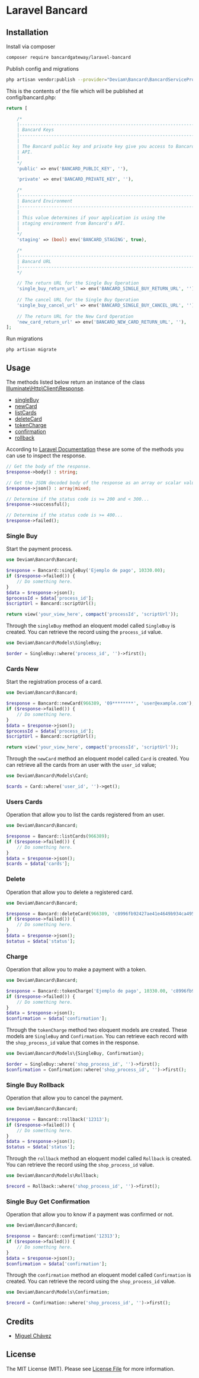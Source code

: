 # Laravel Bancard

## Installation

Install via composer

```bash
composer require bancardgateway/laravel-bancard
```
Publish config and migrations

```bash
php artisan vendor:publish --provider="Deviam\Bancard\BancardServiceProvider"
```
This is the contents of the file which will be published at config/bancard.php:

```php
return [

    /*
    |--------------------------------------------------------------------------
    | Bancard Keys
    |--------------------------------------------------------------------------
    |
    | The Bancard public key and private key give you access to Bancard's
    | API.
    |
    */
    'public' => env('BANCARD_PUBLIC_KEY', ''),

    'private' => env('BANCARD_PRIVATE_KEY', ''),

    /*
    |--------------------------------------------------------------------------
    | Bancard Environment
    |--------------------------------------------------------------------------
    |
    | This value determines if your application is using the 
    | staging environment from Bancard's API.
    |
    */
    'staging' => (bool) env('BANCARD_STAGING', true),

    /*
    |--------------------------------------------------------------------------
    | Bancard URL
    |--------------------------------------------------------------------------
    */

    // The return URL for the Single Buy Operation
    'single_buy_return_url' => env('BANCARD_SINGLE_BUY_RETURN_URL', ''), 
    
    // The cancel URL for the Single Buy Operation
    'single_buy_cancel_url' => env('BANCARD_SINGLE_BUY_CANCEL_URL', ''), 
    
    // The return URL for the New Card Operation
    'new_card_return_url' => env('BANCARD_NEW_CARD_RETURN_URL', ''), 
];
```
Run migrations

```
php artisan migrate
```
## Usage
The methods listed below return an instance of the class [Illuminate\Http\Client\Response](https://laravel.com/api/8.x/Illuminate/Http/Client/Response.html).

- [singleBuy](#single-buy)
- [newCard](#cards-new)
- [listCards](#users-cards)
- [deleteCard](#delete)
- [tokenCharge](#charge)
- [confirmation](#single-buy-get-confirmation)
- [rollback](#single-buy-rollback)

According to [Laravel Documentation](https://laravel.com/docs/8.x/http-client) these are some of the methods you can use to inspect the response.
```php
// Get the body of the response.
$response->body() : string;

// Get the JSON decoded body of the response as an array or scalar value.
$response->json() : array|mixed;

// Determine if the status code is >= 200 and < 300...
$response->successful();

// Determine if the status code is >= 400...
$response->failed();
```

### Single Buy
Start the payment process.
```php
use Deviam\Bancard\Bancard;

$response = Bancard::singleBuy('Ejemplo de pago', 10330.00);
if ($response->failed()) {
	// Do something here.
}
$data = $response->json();
$processId = $data['process_id'];
$scriptUrl = Bancard::scriptUrl();

return view('your_view_here', compact('processId', 'scriptUrl'));
```
Through the `singleBuy` method an eloquent model called `SingleBuy` is created. 
You can retrieve the record using the `process_id` value.
```php
use Deviam\Bancard\Models\SingleBuy;

$order = SingleBuy::where('process_id', '')->first();
```

### Cards New
Start the registration process of a card.
```php
use Deviam\Bancard\Bancard;

$response = Bancard::newCard(966389, '09********', 'user@example.com');
if ($response->failed()) {
	// Do something here.
}
$data = $response->json();
$processId = $data['process_id'];
$scriptUrl = Bancard::scriptUrl();

return view('your_view_here', compact('processId', 'scriptUrl'));
```
Through the `newCard` method an eloquent model called `Card` is created.
You can retrieve all the cards from an user with the `user_id` value;
```php
use Deviam\Bancard\Models\Card;

$cards = Card::where('user_id', '')->get();
```

### Users Cards
Operation that allow you to list the cards registered from an user.
```php
use Deviam\Bancard\Bancard;

$response = Bancard::listCards(966389);
if ($response->failed()) {
	// Do something here.
}
$data = $response->json();
$cards = $data['cards'];
```

### Delete
Operation that allow you to delete a registered card.
```php
use Deviam\Bancard\Bancard;

$response = Bancard::deleteCard(966389, 'c8996fb92427ae41e4649b934ca495991b7852b855');
if ($response->failed()) {
	// Do something here.
}
$data = $response->json();
$status = $data['status'];
```

### Charge
Operation that allow you to make a payment with a token.
```php
use Deviam\Bancard\Bancard;

$response = Bancard::tokenCharge('Ejemplo de pago', 10330.00, 'c8996fb92427ae41e4649b934ca495991b7852b855');
if ($response->failed()) {
	// Do something here.
}
$data = $response->json();
$confirmation = $data['confirmation'];
```
Through the `tokenCharge` method two eloquent models are created.  These models are `SingleBuy` and `Confirmation`. 
You can retrieve each record with the `shop_process_id` value that comes in the response.
```php
use Deviam\Bancard\Models\{SingleBuy, Confirmation};

$order = SingleBuy::where('shop_process_id', '')->first();
$confirmation = Confirmation::where('shop_process_id', '')->first();
```

### Single Buy Rollback
Operation that allow you to cancel the payment.
```php
use Deviam\Bancard\Bancard;

$response = Bancard::rollback('12313');
if ($response->failed()) {
	// Do something here.
}
$data = $response->json();
$status = $data['status'];
```
Through the `rollback` method an eloquent model called `Rollback` is created.
You can retrieve the record using the `shop_process_id` value.
```php
use Deviam\Bancard\Models\Rollback;

$record = Rollback::where('shop_process_id', '')->first();
```

### Single Buy Get Confirmation
Operation that allow you to know if a payment was confirmed or not.
```php
use Deviam\Bancard\Bancard;

$response = Bancard::confirmation('12313');
if ($response->failed()) {
	// Do something here.
}
$data = $response->json();
$confirmation = $data['confirmation'];
```
Through the `confirmation` method an eloquent model called `Confirmation` is created.
You can retrieve the record using the `shop_process_id` value.
```php
use Deviam\Bancard\Models\Confirmation;

$record = Confirmation::where('shop_process_id', '')->first();
```

## Credits

- [Miguel Chávez](https://github.com/miguelmchavez)

## License

The MIT License (MIT). Please see [License File](LICENSE.md) for more information.

